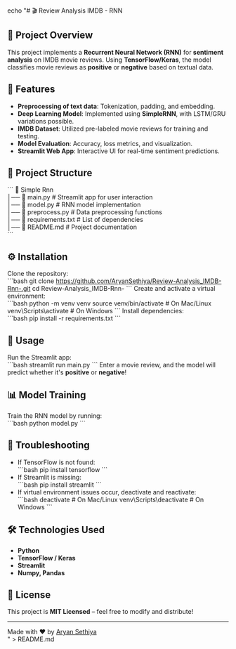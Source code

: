 echo "# 🎬 Review Analysis IMDB - RNN  

## 📌 Project Overview  
This project implements a **Recurrent Neural Network (RNN)** for **sentiment analysis** on IMDB movie reviews. Using **TensorFlow/Keras**, the model classifies movie reviews as **positive** or **negative** based on textual data.  

## 🚀 Features  
- **Preprocessing of text data**: Tokenization, padding, and embedding.  
- **Deep Learning Model**: Implemented using **SimpleRNN**, with LSTM/GRU variations possible.  
- **IMDB Dataset**: Utilized pre-labeled movie reviews for training and testing.  
- **Model Evaluation**: Accuracy, loss metrics, and visualization.  
- **Streamlit Web App**: Interactive UI for real-time sentiment predictions.  

## 📂 Project Structure  
\`\`\`
📁 Simple Rnn  
│── 📄 main.py              # Streamlit app for user interaction  
│── 📄 model.py             # RNN model implementation  
│── 📄 preprocess.py        # Data preprocessing functions  
│── 📄 requirements.txt     # List of dependencies  
│── 📄 README.md            # Project documentation  
\`\`\`

## ⚙️ Installation  
Clone the repository:  
\`\`\`bash
git clone https://github.com/AryanSethiya/Review-Analysis_IMDB-Rnn-.git
cd Review-Analysis_IMDB-Rnn-
\`\`\`
Create and activate a virtual environment:  
\`\`\`bash
python -m venv venv
source venv/bin/activate  # On Mac/Linux
venv\Scripts\activate     # On Windows
\`\`\`
Install dependencies:  
\`\`\`bash
pip install -r requirements.txt
\`\`\`

## 🏃 Usage  
Run the Streamlit app:  
\`\`\`bash
streamlit run main.py
\`\`\`
Enter a movie review, and the model will predict whether it's **positive** or **negative**!  

## 📊 Model Training  
Train the RNN model by running:  
\`\`\`bash
python model.py
\`\`\`

## 🔧 Troubleshooting  
- If TensorFlow is not found:  
  \`\`\`bash
  pip install tensorflow
  \`\`\`
- If Streamlit is missing:  
  \`\`\`bash
  pip install streamlit
  \`\`\`
- If virtual environment issues occur, deactivate and reactivate:  
  \`\`\`bash
  deactivate  # On Mac/Linux
  venv\Scripts\deactivate  # On Windows
  \`\`\`

## 🛠️ Technologies Used  
- **Python**  
- **TensorFlow / Keras**  
- **Streamlit**  
- **Numpy, Pandas**  

## 📜 License  
This project is **MIT Licensed** – feel free to modify and distribute!  

---
Made with ❤️ by [Aryan Sethiya](https://github.com/AryanSethiya)  
" > README.md
